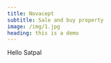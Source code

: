 ```yaml
---
title: Novacept
subtitle: Sale and buy property 
image: /img/1.jpg
heading: this is a demo
---
```


Hello Satpal